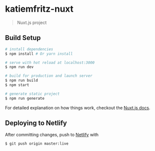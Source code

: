 # katiemfritz-nuxt

> Nuxt.js project

## Build Setup

``` bash
# install dependencies
$ npm install # Or yarn install

# serve with hot reload at localhost:3000
$ npm run dev

# build for production and launch server
$ npm run build
$ npm start

# generate static project
$ npm run generate
```

For detailed explanation on how things work, checkout the [Nuxt.js docs](https://github.com/nuxt/nuxt.js).

## Deploying to Netlify

After committing changes, push to [Netlify](https://app.netlify.com/sites/katiemfritz/deploys) with

```bash
$ git push origin master:live
```

